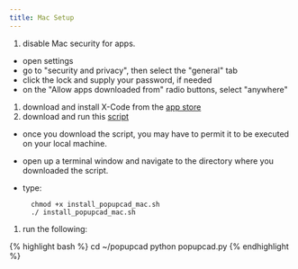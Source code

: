 ```yaml
---
title: Mac Setup
---
```


1. disable Mac security for apps.
  - open settings
  - go to "security and privacy", then select the "general" tab
  - click the lock and supply your password, if needed
  - on the "Allow apps downloaded from" radio buttons, select "anywhere"
1. download and install X-Code from the [app store](<https://developer.apple.com/xcode/>)
1. download and run this [script]({{site.url}}/assets/scripts/install_popupcad_mac.sh)
  - once you download the script, you may have to permit it to be executed on your local machine.  
  - open up a terminal window and navigate to the directory where you downloaded the script.
  - type:

          chmod +x install_popupcad_mac.sh
          ./ install_popupcad_mac.sh

1. run the following:

{% highlight bash %}
cd ~/popupcad
python popupcad.py
{% endhighlight  %}
